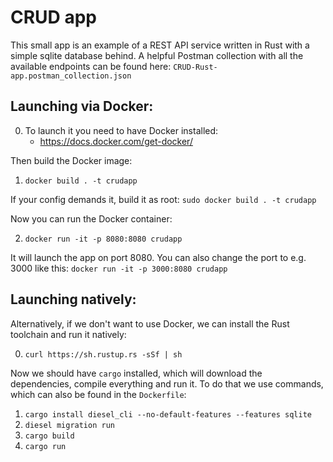 # CRUD app

This small app is an example of a REST API service written in Rust with a simple sqlite database behind. A helpful Postman collection with all the available endpoints can be found here:  `CRUD-Rust-app.postman_collection.json`

## Launching via Docker:

0. To launch it you need to have Docker installed: 
    - https://docs.docker.com/get-docker/

Then build the Docker image:
1. `docker build . -t crudapp`

If your config demands it, build it as root: `sudo docker build . -t crudapp`

Now you can run the Docker container:

2. `docker run -it -p 8080:8080 crudapp`

It will launch the app on port 8080. You can also change the port to e.g. 3000 like this: `docker run -it -p 3000:8080 crudapp`

## Launching natively:

Alternatively, if we don't want to use Docker, we can install the Rust toolchain and run it natively:

0. `curl https://sh.rustup.rs -sSf | sh`

Now we should have `cargo` installed, which will download the dependencies, compile everything and run it. To do that we use commands, which can also be found in the  `Dockerfile`:

1. `cargo install diesel_cli --no-default-features --features sqlite`
2. `diesel migration run`
3. `cargo build`
4. `cargo run`
